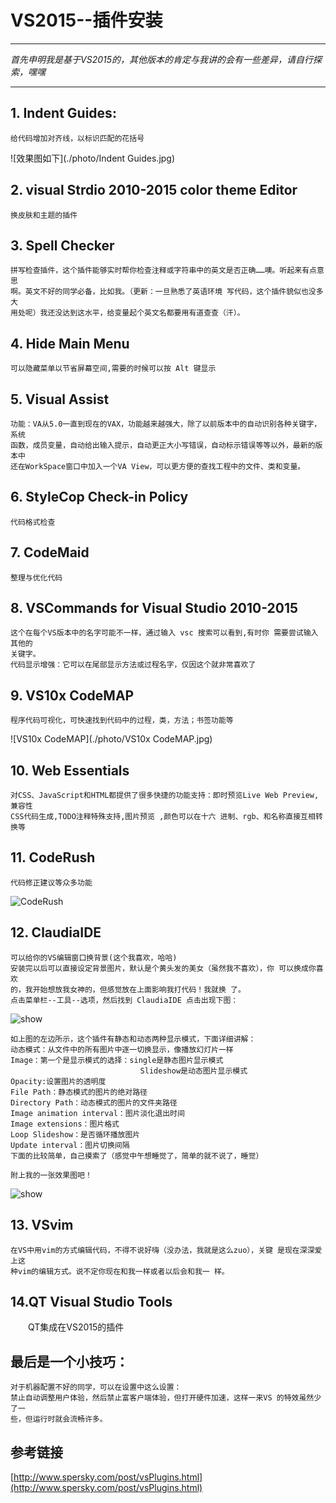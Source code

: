# VS2015--插件安装
***
*首先申明我是基于VS2015的，其他版本的肯定与我讲的会有一些差异，请自行探
索，嘿嘿*
***
## 1. Indent Guides:
```
给代码增加对齐线，以标识匹配的花括号
```
![效果图如下](./photo/Indent Guides.jpg)

## 2. visual Strdio 2010-2015 color theme Editor
```
换皮肤和主题的插件
```
## 3. Spell Checker
```
拼写检查插件，这个插件能够实时帮你检查注释或字符串中的英文是否正确……噢。听起来有点意思
啊。英文不好的同学必备，比如我。（更新：一旦熟悉了英语环境 写代码，这个插件貌似也没多大
用处呢）我还没达到这水平，给变量起个英文名都要用有道查查（汗）。
```
## 4. Hide Main Menu
```
可以隐藏菜单以节省屏幕空间,需要的时候可以按 Alt 键显示
```

## 5. Visual Assist
```
功能：VA从5.0一直到现在的VAX，功能越来越强大，除了以前版本中的自动识别各种关键字，系统
函数，成员变量，自动给出输入提示，自动更正大小写错误，自动标示错误等等以外，最新的版本中
还在WorkSpace窗口中加入一个VA View，可以更方便的查找工程中的文件、类和变量。
```

## 6. StyleCop Check-in Policy
```
代码格式检查
```

## 7. CodeMaid
```
整理与优化代码
```

## 8. VSCommands for Visual Studio 2010-2015
```
这个在每个VS版本中的名字可能不一样，通过输入 vsc 搜索可以看到,有时你 需要尝试输入其他的
关键字。
代码显示增强：它可以在尾部显示方法或过程名字，仅因这个就非常喜欢了
```

## 9. VS10x CodeMAP
```
程序代码可视化，可快速找到代码中的过程，类，方法；书签功能等
```
![VS10x CodeMAP](./photo/VS10x CodeMAP.jpg)

## 10. Web Essentials
```
对CSS、JavaScript和HTML都提供了很多快捷的功能支持：即时预览Live Web Preview,兼容性
CSS代码生成,TODO注释特殊支持,图片预览 ,颜色可以在十六 进制、rgb、和名称直接互相转换等
```

## 11. CodeRush
```
代码修正建议等众多功能
```
![CodeRush](./photo/CodeRush.jpg)

## 12. ClaudiaIDE
```
可以给你的VS编辑窗口换背景(这个我喜欢，哈哈)
安装完以后可以直接设定背景图片，默认是个黄头发的美女（虽然我不喜欢），你 可以换成你喜欢
的，我开始想放我女神的，但感觉放在上面影响我打代码！我就换 了。
点击菜单栏--工具--选项，然后找到 ClaudiaIDE 点击出现下图：
```
![show](./photo/ClaudiaIDE_show.jpg)
```
如上图的左边所示，这个插件有静态和动态两种显示模式，下面详细讲解：
动态模式：从文件中的所有图片中逐一切换显示，像播放幻灯片一样
Image：第一个是显示模式的选择：single是静态图片显示模式
                             Slideshow是动态图片显示模式
Opacity:设置图片的透明度
File Path：静态模式的图片的绝对路径
Directory Path：动态模式的图片的文件夹路径
Image animation interval：图片淡化退出时间
Image extensions：图片格式
Loop Slideshow：是否循环播放图片
Update interval：图片切换间隔
下面的比较简单，自己摸索了（感觉中午想睡觉了，简单的就不说了，睡觉）

附上我的一张效果图吧！
```
![show](./photo/ClaudiaIDE_result.jpg)

## 13. VSvim
```
在VS中用vim的方式编辑代码，不得不说好嗨（没办法，我就是这么zuo），关键 是现在深深爱上这
种vim的编辑方式。说不定你现在和我一样或者以后会和我一 样。
```

## 14.QT Visual Studio Tools
&ensp;&ensp;&ensp;&ensp;QT集成在VS2015的插件

## 最后是一个小技巧：
```
对于机器配置不好的同学，可以在设置中这么设置：
禁止自动调整用户体验，然后禁止富客户端体验，但打开硬件加速，这样一来VS 的特效虽然少了一
些，但运行时就会流畅许多。
```

## 参考链接
[http://www.spersky.com/post/vsPlugins.html](http://www.spersky.com/post/vsPlugins.html)
